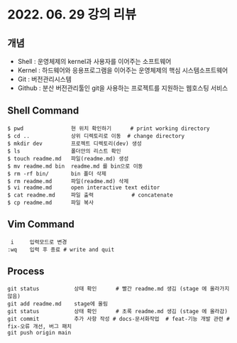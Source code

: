 # 2022. 06. 29 강의 리뷰

## 개념

- Shell : 운영체제의 kernel과 사용자를 이어주는 소프트웨어
- Kernel : 하드웨어와 응용프로그램을 이어주는 운영체제의 핵심 시스템소프트웨어
- Git : 버전관리시스템
- Github : 분산 버전관리툴인 git을 사용하는 프로젝트를 지원하는 웹호스팅 서비스

## Shell Command

```shell
$ pwd               현 위치 확인하기      # print working directory
$ cd ..             상위 디렉토리로 이동  # change directory
$ mkdir dev         프로젝트 디렉토리(dev) 생성
$ ls                폴더안의 리스트 확인
$ touch readme.md   파일(readme.md) 생성
$ mv readme.md bin  readme.md 를 bin으로 이동
$ rm -rf bin/       bin 폴더 삭제
$ rm readme.md      파일(readme.md) 삭제
$ vi readme.md      open interactive text editor
$ cat readme.md     파일 출력            # concatenate
$ cp readme.md      파일 복사
```

## Vim Command

```shell
 i     입력모드로 변경
:wq    입력 후 종료 # write and quit
```

## Process 
```shell
git status           상태 확인      # 빨간 readme.md 생김 (stage 에 올라가지 않음)
git add readme.md    stage에 올림
git status           상태 확인      # 초록 readme.md 생김 (stage 에 올라감)
git commit           추가 사항 작성 # docs-문서화작업  # feat-기능 개발 관련 # fix-오류 개선, 버그 패치 
git push origin main
```
